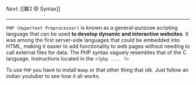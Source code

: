 _Next:_ [[🟩2 @ Syntax]]

---

`PHP (Hypertext Preprocessor)` is known as a general-purpose scripting language that can be used **to develop dynamic and interactive websites**. It was among the first server-side languages that could be embedded into HTML, making it easier to add functionality to web pages without needing to call external files for data.
The PHP syntax vaguely resembles that of the C language. Instructions located in the `<?php .... ?>`

To use `PHP` you have to install `Wamp` or that other thing that idk. Just follow an indian youtuber to see how it all works.
